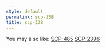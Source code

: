 ```yaml
---
style: default
permalink: scp-138
title: scp-138
---
```

You may also like:
[SCP-485](http://scp-wiki.net/scp-485)
[SCP-2396](http://scp-wiki.net/scp-2396)